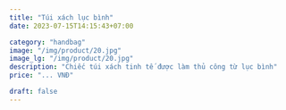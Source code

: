 ```yaml
---
title: "Túi xách lục bình"
date: 2023-07-15T14:15:43+07:00

category: "handbag" 
image: "/img/product/20.jpg"
image_lg: "/img/product/20.jpg"
description: "Chiếc túi xách tinh tế được làm thủ công từ lục bình"
price: "... VNĐ"

draft: false
---
```

